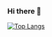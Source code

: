 ### Hi there 👋

[![Top Langs](https://github-readme-stats.vercel.app/api/top-langs/?username=rohcatman)](https://github.com/rohcatman/github-readme-stats)

